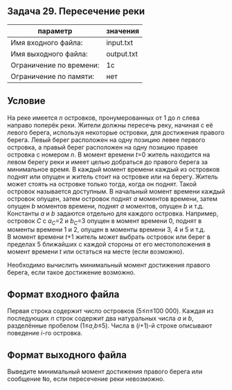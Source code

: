 ## Задача 29. Пересечение реки

| параметр  | значения  |
|---|---|
| Имя входного файла:     | input.txt     |
| Имя выходного файла:    | output.txt    |
| Ограничение по времени: | 1c            |
| Ограничение по памяти:  | нет           |

## Условие

На реке имеется <span style="white-space: nowrap">_n_</span> островков, пронумерованных от 1 до <span style="white-space: nowrap">_n_</span> слева направо поперёк реки. Жители должны пересечь реку, начиная с её левого берега, используя некоторые островки, для достижения правого берега. Левый берег расположен на одну позицию левее первого островка, а правый берег расположен на одну позицию правее островка с номером <span style="white-space: nowrap">_n_</span>. В момент времени <span style="white-space: nowrap">_t_=0</span> житель находится на левом берегу реки и имеет целью добраться до правого берега за минимальное время. В каждый момент времени каждый из островков поднят или опущен и житель стоит на островке или на берегу. Житель может стоять на островке только тогда, когда он поднят. Такой островок называется доступным. В начальный момент времени каждый островок опущен, затем островок поднят <span style="white-space: nowrap">_a_</span> моментов времени, затем опущен <span style="white-space: nowrap">_b_</span> моментов времени, поднят <span style="white-space: nowrap">_a_</span> моментов, опущен <span style="white-space: nowrap">_b_</span> <span style="white-space: nowrap">и т.д.</span> Константы <span style="white-space: nowrap">_a_</span> и <span style="white-space: nowrap">_b_</span> задаются отдельно для каждого островка. Например, островок <span style="white-space: nowrap">_C_</span> с <span style="white-space: nowrap">_a_<sub>_C_</sub>=2</span> и <span style="white-space: nowrap">_b_<sub>_C_</sub>=3</span> опущен в момент времени 0, поднят в моменты времени 1 и 2, опущен в моменты времени 3, 4 и 5 <span style="white-space: nowrap">и т.д.</span> В момент времени <span style="white-space: nowrap">_t_+1</span> житель может выбрать островок или берег в пределах 5 ближайших с каждой стороны от его местоположения в момент времени <span style="white-space: nowrap">_t_</span> или остаться на месте (если возможно).

Необходимо вычислить минимальный момент достижения правого берега, если такое достижение возможно.

## Формат входного файла

Первая строка содержит число островков (<span style="white-space: nowrap">5≤*n*≤100 000</span>). Каждая из последующих <span style="white-space: nowrap">_n_</span> строк содержит два натуральных числа <span style="white-space: nowrap">_a_</span> и <span style="white-space: nowrap">_b_</span>, разделённые пробелом (<span style="white-space: nowrap">1≤*a*,*b*≤5</span>). Числа в (<span style="white-space: nowrap">_i_+1</span>)-й строке описывают поведение <span style="white-space: nowrap">_i_</span>-го островка.

## Формат выходного файла

Выведите минимальный момент достижения правого берега или сообщение <span style="font-family: monospace">No</span>, если пересечение реки невозможно.
